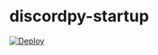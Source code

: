 # discordpy-startup

[![Deploy](https://www.herokucdn.com/deploy/button.svg)](https://heroku.com/deploy)
